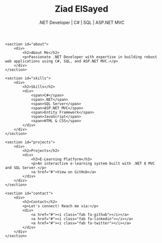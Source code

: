 <!DOCTYPE html>
<html lang="en">
<head>
    <meta charset="UTF-8">
    <meta name="viewport" content="width=device-width, initial-scale=1.0">
    <title>Ziad ElSayed | .NET Developer</title>
    <link rel="stylesheet" href="https://cdnjs.cloudflare.com/ajax/libs/font-awesome/6.4.2/css/all.min.css">
</head>
<body>
    <header>
        <div>
            <h1>Ziad ElSayed</h1>
            <p>.NET Developer | C# | SQL | ASP.NET MVC</p>
        </div>
    </header>
    
    <section id="about">
        <div>
            <h2>About Me</h2>
            <p>Passionate .NET Developer with expertise in building robust web applications using C#, SQL, and ASP.NET MVC.</p>
        </div>
    </section>
    
    <section id="skills">
        <div>
            <h2>Skills</h2>
            <div>
                <span>C#</span>
                <span>.NET</span>
                <span>SQL Server</span>
                <span>ASP.NET MVC</span>
                <span>Entity Framework</span>
                <span>JavaScript</span>
                <span>HTML & CSS</span>
            </div>
        </div>
    </section>
    
    <section id="projects">
        <div>
            <h2>Projects</h2>
            <div>
                <h3>E-Learning Platform</h3>
                <p>An interactive e-learning system built with .NET 8 MVC and SQL Server.</p>
                <a href="#">View on GitHub</a>
            </div>
        </div>
    </section>
    
    <section id="contact">
        <div>
            <h2>Contact</h2>
            <p>Let's connect! Reach me via:</p>
            <div>
                <a href="#"><i class="fab fa-github"></i></a>
                <a href="#"><i class="fab fa-linkedin"></i></a>
                <a href="#"><i class="fab fa-twitter"></i></a>
            </div>
        </div>
    </section>
</body>
</html>
